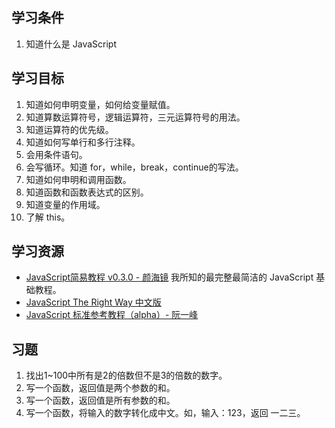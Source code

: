 ## 学习条件
1. 知道什么是 JavaScript

## 学习目标
1. 知道如何申明变量，如何给变量赋值。
1. 知道算数运算符号，逻辑运算符，三元运算符号的用法。
1. 知道运算符的优先级。
1. 知道如何写单行和多行注释。
1. 会用条件语句。
1. 会写循环。知道 for，while，break，continue的写法。
1. 知道如何申明和调用函数。
1. 知道函数和函数表达式的区别。
1. 知道变量的作用域。
1. 了解 this。

## 学习资源
* [JavaScript简易教程 v0.3.0 - 颜海镜](http://yanhaijing.com/basejs/) 我所知的最完整最简洁的 JavaScript 基础教程。
* [JavaScript The Right Way 中文版](http://jstherightway.org/zh-cn/)
* [JavaScript 标准参考教程（alpha）- 阮一峰](http://javascript.ruanyifeng.com/)

## 习题
1. 找出1~100中所有是2的倍数但不是3的倍数的数字。
1. 写一个函数，返回值是两个参数的和。
1. 写一个函数，返回值是所有参数的和。
1. 写一个函数，将输入的数字转化成中文。如，输入：123，返回 一二三。